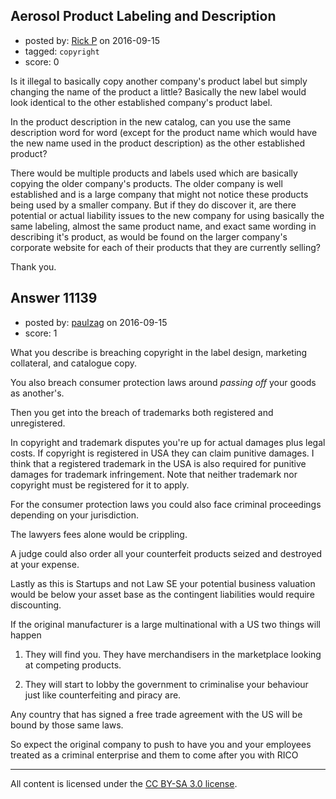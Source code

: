 ## Aerosol Product Labeling and Description

- posted by: [Rick P](https://stackexchange.com/users/9194665/rick-p) on 2016-09-15
- tagged: `copyright`
- score: 0

<p>Is it illegal to basically copy another company's product label but simply changing the name of the product a little? Basically the new label would look identical to the other established company's product label.</p>

<p>In the product description in the new catalog, can you use the same description word for word (except for the product name which would have the new name used in the product description) as the other established product?</p>

<p>There would be multiple products and labels used which are basically copying the older company's products. The older company is well established and is a large company that might not notice these products being used by a smaller company. But if they do discover it, are there potential or actual liability issues to the new company for using basically the same labeling, almost the same product name, and exact same wording in describing it's product, as would be found on the larger company's corporate website for each of their products that they are currently selling? </p>

<p>Thank you.</p>



## Answer 11139

- posted by: [paulzag](https://stackexchange.com/users/5451744/paulzag) on 2016-09-15
- score: 1

<p>What you describe is breaching copyright in the label design, marketing collateral, and catalogue copy. </p>

<p>You also breach consumer protection laws around <em>passing off</em> your goods as another's. </p>

<p>Then you get into the breach of trademarks both registered and unregistered. </p>

<p>In copyright and trademark disputes you're up for actual damages plus legal costs. If copyright is registered in USA they can claim punitive damages. I think that a registered trademark in the USA is also required for punitive damages for trademark infringement. Note that neither trademark nor copyright must be registered for it to apply.</p>

<p>For the consumer protection laws you could also face criminal proceedings depending on your jurisdiction.</p>

<p>The lawyers fees alone would be crippling. </p>

<p>A judge could also order all your counterfeit products seized and destroyed at your expense.  </p>

<p>Lastly as this is Startups and not Law SE your potential business valuation would be below your asset base as the contingent liabilities would require discounting. </p>

<p>If the original manufacturer is a large multinational with a US two things will happen </p>

<ol>
<li><p>They will find you. They have merchandisers in the marketplace looking at competing products. </p></li>
<li><p>They will start to lobby the government to criminalise your behaviour just like counterfeiting and piracy are. </p></li>
</ol>

<p>Any country that has signed a free trade agreement with the US will be bound by those same laws. </p>

<p>So expect the original company to push to have you and your employees treated as a criminal enterprise and them to come after you with RICO</p>




---

All content is licensed under the [CC BY-SA 3.0 license](https://creativecommons.org/licenses/by-sa/3.0/).
